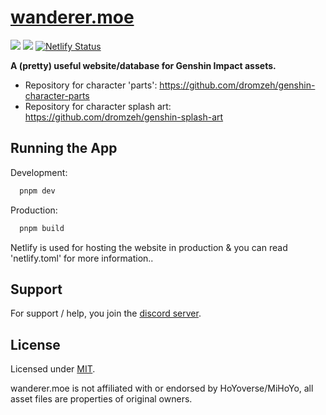 
# [wanderer.moe]("https://wanderer.moe")
![](https://img.shields.io/discord/982385887000272956) ![](https://img.shields.io/badge/license-MIT-blue)
[![Netlify Status](https://api.netlify.com/api/v1/badges/100584c6-179a-460b-832e-552770e8e972/deploy-status)](https://app.netlify.com/sites/dynamic-cactus-b1c387/deploys)

**A (pretty) useful website/database for Genshin Impact assets.**
- Repository for character 'parts': https://github.com/dromzeh/genshin-character-parts
- Repository for character splash art: https://github.com/dromzeh/genshin-splash-art


## Running the App

Development:
```bash
  pnpm dev
```

Production:
```bash
  pnpm build
```
Netlify is used for hosting the website in production & you can read 'netlify.toml' for more information..


## Support

For support / help, you join the [discord server]("659KAFfNd6").


## License

Licensed under [MIT](https://mit.dromzeh.dev/).

wanderer.moe is not affiliated with or endorsed by HoYoverse/MiHoYo, all asset files are properties of original owners.
